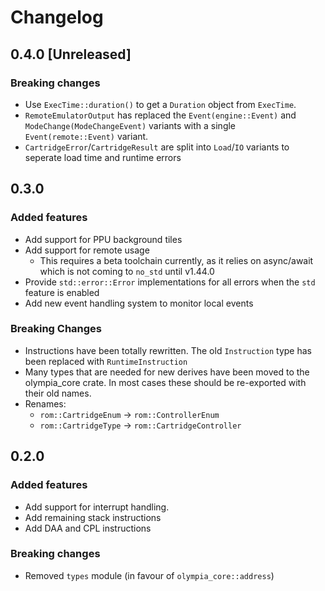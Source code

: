 # Changelog

## 0.4.0 [Unreleased]

### Breaking changes

* Use `ExecTime::duration()` to get a `Duration` object from `ExecTime`.
* `RemoteEmulatorOutput` has replaced the `Event(engine::Event)` and `ModeChange(ModeChangeEvent)`
  variants with a single `Event(remote::Event)` variant.
* `CartridgeError`/`CartridgeResult` are split into `Load`/`IO` variants to seperate load time and runtime errors

## 0.3.0

### Added features

* Add support for PPU background tiles
* Add support for remote usage
    * This requires a beta toolchain currently, as it relies on async/await which is not coming to
      `no_std` until v1.44.0
* Provide `std::error::Error` implementations for all errors when  the `std` feature is enabled
* Add new event handling system to monitor local events

### Breaking Changes

* Instructions have been totally rewritten. The old `Instruction` type has been replaced with `RuntimeInstruction`
* Many types that are needed for new derives have been moved to the olympia_core crate. In most cases these should
  be re-exported with their old names.
* Renames:
  * `rom::CartridgeEnum` -> `rom::ControllerEnum`
  * `rom::CartridgeType` -> `rom::CartridgeController`

## 0.2.0

### Added features

* Add support for interrupt handling.
* Add remaining stack instructions
* Add DAA and CPL instructions

### Breaking changes

* Removed `types` module (in favour of `olympia_core::address`)